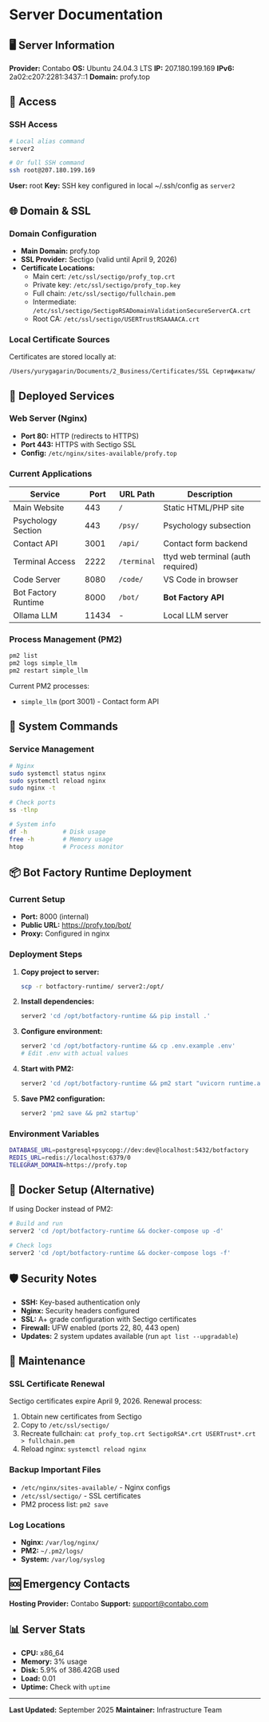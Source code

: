 # Server Documentation

## 🖥️ Server Information

**Provider:** Contabo
**OS:** Ubuntu 24.04.3 LTS
**IP:** 207.180.199.169
**IPv6:** 2a02:c207:2281:3437::1
**Domain:** profy.top

## 🔐 Access

### SSH Access
```bash
# Local alias command
server2

# Or full SSH command
ssh root@207.180.199.169
```

**User:** root
**Key:** SSH key configured in local ~/.ssh/config as `server2`

## 🌐 Domain & SSL

### Domain Configuration
- **Main Domain:** profy.top
- **SSL Provider:** Sectigo (valid until April 9, 2026)
- **Certificate Locations:**
  - Main cert: `/etc/ssl/sectigo/profy_top.crt`
  - Private key: `/etc/ssl/sectigo/profy_top.key`
  - Full chain: `/etc/ssl/sectigo/fullchain.pem`
  - Intermediate: `/etc/ssl/sectigo/SectigoRSADomainValidationSecureServerCA.crt`
  - Root CA: `/etc/ssl/sectigo/USERTrustRSAAAACA.crt`

### Local Certificate Sources
Certificates are stored locally at:
```
/Users/yurygagarin/Documents/2_Business/Certificates/SSL Сертификаты/
```

## 🚢 Deployed Services

### Web Server (Nginx)
- **Port 80:** HTTP (redirects to HTTPS)
- **Port 443:** HTTPS with Sectigo SSL
- **Config:** `/etc/nginx/sites-available/profy.top`

### Current Applications

| Service | Port | URL Path | Description |
|---------|------|----------|-------------|
| Main Website | 443 | `/` | Static HTML/PHP site |
| Psychology Section | 443 | `/psy/` | Psychology subsection |
| Contact API | 3001 | `/api/` | Contact form backend |
| Terminal Access | 2222 | `/terminal` | ttyd web terminal (auth required) |
| Code Server | 8080 | `/code/` | VS Code in browser |
| Bot Factory Runtime | 8000 | `/bot/` | **Bot Factory API** |
| Ollama LLM | 11434 | - | Local LLM server |

### Process Management (PM2)
```bash
pm2 list
pm2 logs simple_llm
pm2 restart simple_llm
```

Current PM2 processes:
- `simple_llm` (port 3001) - Contact form API

## 🔧 System Commands

### Service Management
```bash
# Nginx
sudo systemctl status nginx
sudo systemctl reload nginx
sudo nginx -t

# Check ports
ss -tlnp

# System info
df -h          # Disk usage
free -h        # Memory usage
htop           # Process monitor
```

## 📦 Bot Factory Runtime Deployment

### Current Setup
- **Port:** 8000 (internal)
- **Public URL:** https://profy.top/bot/
- **Proxy:** Configured in nginx

### Deployment Steps
1. **Copy project to server:**
   ```bash
   scp -r botfactory-runtime/ server2:/opt/
   ```

2. **Install dependencies:**
   ```bash
   server2 'cd /opt/botfactory-runtime && pip install .'
   ```

3. **Configure environment:**
   ```bash
   server2 'cd /opt/botfactory-runtime && cp .env.example .env'
   # Edit .env with actual values
   ```

4. **Start with PM2:**
   ```bash
   server2 'cd /opt/botfactory-runtime && pm2 start "uvicorn runtime.app:app --host 0.0.0.0 --port 8000" --name botfactory-runtime'
   ```

5. **Save PM2 configuration:**
   ```bash
   server2 'pm2 save && pm2 startup'
   ```

### Environment Variables
```bash
DATABASE_URL=postgresql+psycopg://dev:dev@localhost:5432/botfactory
REDIS_URL=redis://localhost:6379/0
TELEGRAM_DOMAIN=https://profy.top
```

## 🐳 Docker Setup (Alternative)

If using Docker instead of PM2:

```bash
# Build and run
server2 'cd /opt/botfactory-runtime && docker-compose up -d'

# Check logs
server2 'cd /opt/botfactory-runtime && docker-compose logs -f'
```

## 🛡️ Security Notes

- **SSH:** Key-based authentication only
- **Nginx:** Security headers configured
- **SSL:** A+ grade configuration with Sectigo certificates
- **Firewall:** UFW enabled (ports 22, 80, 443 open)
- **Updates:** 2 system updates available (run `apt list --upgradable`)

## 📝 Maintenance

### SSL Certificate Renewal
Sectigo certificates expire April 9, 2026. Renewal process:
1. Obtain new certificates from Sectigo
2. Copy to `/etc/ssl/sectigo/`
3. Recreate fullchain: `cat profy_top.crt SectigoRSA*.crt USERTrust*.crt > fullchain.pem`
4. Reload nginx: `systemctl reload nginx`

### Backup Important Files
- `/etc/nginx/sites-available/` - Nginx configs
- `/etc/ssl/sectigo/` - SSL certificates
- PM2 process list: `pm2 save`

### Log Locations
- **Nginx:** `/var/log/nginx/`
- **PM2:** `~/.pm2/logs/`
- **System:** `/var/log/syslog`

## 🆘 Emergency Contacts

**Hosting Provider:** Contabo
**Support:** support@contabo.com

## 📊 Server Stats

- **CPU:** x86_64
- **Memory:** 3% usage
- **Disk:** 5.9% of 386.42GB used
- **Load:** 0.01
- **Uptime:** Check with `uptime`

---

**Last Updated:** September 2025
**Maintainer:** Infrastructure Team